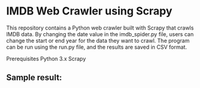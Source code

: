 # IMDB Web Crawler using Scrapy

This repository contains a Python web crawler built with Scrapy that crawls IMDB data. By changing the date value in the imdb_spider.py file, users can change the start or end year for the data they want to crawl. The program can be run using the run.py file, and the results are saved in CSV format.

Prerequisites
Python 3.x
Scrapy

## Sample result:

